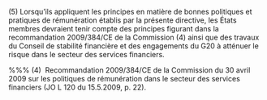 (5) Lorsqu’ils appliquent les principes en matière de bonnes politiques et pratiques de rémunération établis par la présente directive, les États membres devraient tenir compte des principes figurant dans la recommandation 2009/384/CE de la Commission (4) ainsi que des travaux du Conseil de stabilité financière et des engagements du G20 à atténuer le risque dans le secteur des services financiers.

%%% (4)  Recommandation 2009/384/CE de la Commission du 30 avril 2009 sur les politiques de rémunération dans le secteur des services financiers (JO L 120 du 15.5.2009, p. 22).